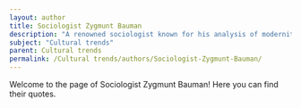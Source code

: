 ```yaml
---
layout: author
title: Sociologist Zygmunt Bauman
description: "A renowned sociologist known for his analysis of modernity and postmodernity, Bauman discussed the impact of consumerism and social changes on cultural trends throughout society."
subject: "Cultural trends"
parent: Cultural trends
permalink: /Cultural trends/authors/Sociologist-Zygmunt-Bauman/
---
```


Welcome to the page of Sociologist Zygmunt Bauman! Here you can find their quotes.
